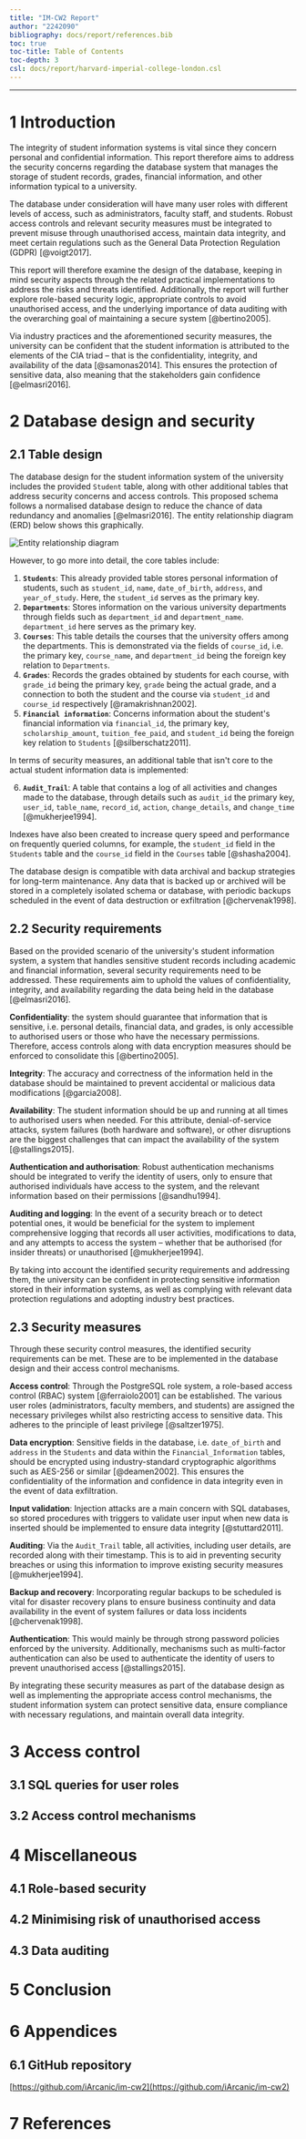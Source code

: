 ```yaml
---
title: "IM-CW2 Report"
author: "2242090"
bibliography: docs/report/references.bib
toc: true
toc-title: Table of Contents
toc-depth: 3
csl: docs/report/harvard-imperial-college-london.csl
---
```


---

# 1 Introduction

<!-- 200 words maximum -->

The integrity of student information systems is vital since they concern personal and confidential information. This report therefore aims to address the security concerns regarding the database system that manages the storage of student records, grades, financial information, and other information typical to a university.

The database under consideration will have many user roles with different levels of access, such as administrators, faculty staff, and students. Robust access controls and relevant security measures must be integrated to prevent misuse through unauthorised access, maintain data integrity, and meet certain regulations such as the General Data Protection Regulation (GDPR) [@voigt2017].

This report will therefore examine the design of the database, keeping in mind security aspects through the related practical implementations to address the risks and threats identified. Additionally, the report will further explore role-based security logic, appropriate controls to avoid unauthorised access, and the underlying importance of data auditing with the overarching goal of maintaining a secure system [@bertino2005].

Via industry practices and the aforementioned security measures, the university can be confident that the student information is attributed to the elements of the CIA triad – that is the confidentiality, integrity, and availability of the data [@samonas2014]. This ensures the protection of sensitive data, also meaning that the stakeholders gain confidence [@elmasri2016].

# 2 Database design and security

<!-- 800 words maximum -->

## 2.1 Table design

<!-- 400 words maximum -->

The database design for the student information system of the university includes the provided `Student` table, along with other additional tables that address security concerns and access controls. This proposed schema follows a normalised database design to reduce the chance of data redundancy and anomalies [@elmasri2016]. The entity relationship diagram (ERD) below shows this graphically.

![Entity relationship diagram](docs/report/images/erd.png)

However, to go more into detail, the core tables include:

1. **`Students`**: This already provided table stores personal information of students, such as `student_id`, `name`, `date_of_birth`, `address`, and `year_of_study`. Here, the `student_id` serves as the primary key.
2. **`Departments`**: Stores information on the various university departments through fields such as `department_id` and `department_name`. `department_id` here serves as the primary key.
3. **`Courses`**: This table details the courses that the university offers among the departments. This is demonstrated via the fields of `course_id`, i.e. the primary key, `course_name`, and `department_id` being the foreign key relation to `Departments`.
4. **`Grades`**: Records the grades obtained by students for each course, with `grade_id` being the primary key, `grade` being the actual grade, and a connection to both the student and the course via `student_id` and `course_id` respectively [@ramakrishnan2002].
5. **`Financial information`**: Concerns information about the student's financial information via `financial_id`, the primary key, `scholarship_amount`, `tuition_fee_paid`, and `student_id` being the foreign key relation to `Students` [@silberschatz2011].

In terms of security measures, an additional table that isn't core to the actual student information data is implemented:

6. **`Audit_Trail`**: A table that contains a log of all activities and changes made to the database, through details such as `audit_id` the primary key, `user_id`, `table_name`, `record_id`, `action`, `change_details`, and `change_time` [@mukherjee1994].

Indexes have also been created to increase query speed and performance on frequently queried columns, for example, the `student_id` field in the `Students` table and the `course_id` field in the `Courses` table [@shasha2004].

The database design is compatible with data archival and backup strategies for long-term maintenance. Any data that is backed up or archived will be stored in a completely isolated schema or database, with periodic backups scheduled in the event of data destruction or exfiltration [@chervenak1998].

## 2.2 Security requirements

<!-- 200 words maximum -->

Based on the provided scenario of the university's student information system, a system that handles sensitive student records including academic and financial information, several security requirements need to be addressed. These requirements aim to uphold the values of confidentiality, integrity, and availability regarding the data being held in the database [@elmasri2016].

**Confidentiality**: the system should guarantee that information that is sensitive, i.e. personal details, financial data, and grades, is only accessible to authorised users or those who have the necessary permissions. Therefore, access controls along with data encryption measures should be enforced to consolidate this [@bertino2005].

**Integrity**: The accuracy and correctness of the information held in the database should be maintained to prevent accidental or malicious data modifications [@garcia2008].

**Availability**: The student information should be up and running at all times to authorised users when needed. For this attribute, denial-of-service attacks, system failures (both hardware and software), or other disruptions are the biggest challenges that can impact the availability of the system [@stallings2015].

**Authentication and authorisation**: Robust authentication mechanisms should be integrated to verify the identity of users, only to ensure that authorised individuals have access to the system, and the relevant information based on their permissions [@sandhu1994].

**Auditing and logging**: In the event of a security breach or to detect potential ones, it would be beneficial for the system to implement comprehensive logging that records all user activities, modifications to data, and any attempts to access the system – whether that be authorised (for insider threats) or unauthorised [@mukherjee1994].

By taking into account the identified security requirements and addressing them, the university can be confident in protecting sensitive information stored in their information systems, as well as complying with relevant data protection regulations and adopting industry best practices.

## 2.3 Security measures

<!-- 200 words maximum -->

Through these security control measures, the identified security requirements can be met. These are to be implemented in the database design and their access control mechanisms.

**Access control**: Through the PostgreSQL role system, a role-based access control (RBAC) system [@ferraiolo2001] can be established. The various user roles (administrators, faculty members, and students) are assigned the necessary privileges whilst also restricting access to sensitive data. This adheres to the principle of least privilege [@saltzer1975].

**Data encryption**: Sensitive fields in the database, i.e. `date_of_birth` and `address` in the `Students` and data within the `Financial_Information` tables, should be encrypted using industry-standard cryptographic algorithms such as AES-256 or similar [@deamen2002]. This ensures the confidentiality of the information and confidence in data integrity even in the event of data exfiltration.

**Input validation**: Injection attacks are a main concern with SQL databases, so stored procedures with triggers to validate user input when new data is inserted should be implemented to ensure data integrity [@stuttard2011].

**Auditing**: Via the `Audit_Trail` table, all activities, including user details, are recorded along with their timestamp. This is to aid in preventing security breaches or using this information to improve existing security measures [@mukherjee1994].

**Backup and recovery**: Incorporating regular backups to be scheduled is vital for disaster recovery plans to ensure business continuity and data availability in the event of system failures or data loss incidents [@chervenak1998].

**Authentication**: This would mainly be through strong password policies enforced by the university. Additionally, mechanisms such as multi-factor authentication can also be used to authenticate the identity of users to prevent unauthorised access [@stallings2015].

By integrating these security measures as part of the database design as well as implementing the appropriate access control mechanisms, the student information system can protect sensitive data, ensure compliance with necessary regulations, and maintain overall data integrity.

# 3 Access control

<!-- 500 words maximum -->

## 3.1 SQL queries for user roles

<!-- 300 words maximum -->

## 3.2 Access control mechanisms

<!-- 200 words maximum -->

# 4 Miscellaneous

## 4.1 Role-based security

<!-- 1250 words maximum -->

## 4.2 Minimising risk of unauthorised access

<!-- 350 words maximum -->

## 4.3 Data auditing

<!-- 550 words maximum -->

# 5 Conclusion

<!-- 200 words maximum -->

# 6 Appendices

## 6.1 GitHub repository

[https://github.com/iArcanic/im-cw2](https://github.com/iArcanic/im-cw2)

# 7 References
